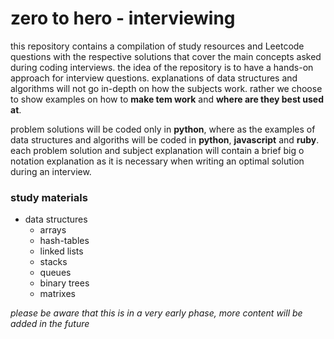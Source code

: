 # zero to hero - interviewing

this repository contains a compilation of study resources and Leetcode questions with the respective solutions that cover the main concepts asked during coding interviews.
the idea of the repository is to have a hands-on approach for interview questions.
explanations of data structures and algorithms will not go in-depth on how the subjects work. rather we choose to show examples on how to **make tem work** and **where are they best used at**.

problem solutions will be coded only in **python**, where as the examples of data structures and algoriths will be coded in **python**, **javascript** and **ruby**. each problem solution and subject explanation will contain a brief big o notation explanation as it is necessary when writing an optimal solution during an interview.

### study materials
- data structures
  - arrays
  - hash-tables
  - linked lists
  - stacks
  - queues
  - binary trees
  - matrixes

_please be aware that this is in a very early phase, more content will be added in the future_
